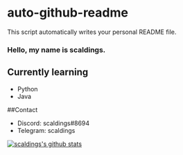 # auto-github-readme
This script automatically writes your personal README file.


### Hello, my name is scaldings.

## Currently learning
* Python
*  Java

##Contact
* Discord: scaldings#8694
*  Telegram: scaldings

[![scaldings's github stats](https://github-readme-stats.vercel.app/api?username=scaldings&show_icons=true&theme=dark)](https://github.com/anuraghazra/github-readme-stats)
